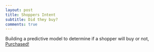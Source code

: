 ```yaml
---
layout: post
title: Shoppers Intent
subtitle: Did they buy?
comments: true
---
```





Building a predictive model to determine if a shopper will buy or not, [Purchased!](https://medium.com/@andrewarnett2323/can-we-predict-whether-a-shopper-is-interested-in-buying-1f08234b76aa/)



